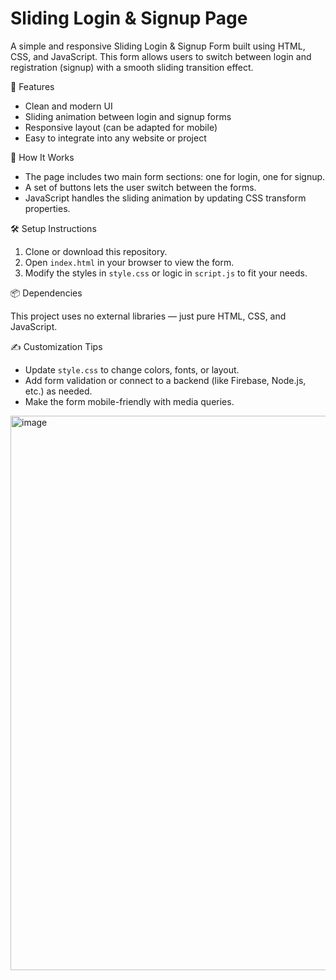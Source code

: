 
# Sliding Login & Signup Page

A simple and responsive Sliding Login & Signup Form built using HTML, CSS, and JavaScript. 
This form allows users to switch between login and registration (signup) with a smooth sliding transition effect.

🚀 Features

- Clean and modern UI
- Sliding animation between login and signup forms
- Responsive layout (can be adapted for mobile)
- Easy to integrate into any website or project

 🔧 How It Works

- The page includes two main form sections: one for login, one for signup.
- A set of buttons lets the user switch between the forms.
- JavaScript handles the sliding animation by updating CSS transform properties.

🛠️ Setup Instructions

1. Clone or download this repository.
2. Open `index.html` in your browser to view the form.
3. Modify the styles in `style.css` or logic in `script.js` to fit your needs.

 📦 Dependencies

This project uses no external libraries — just pure HTML, CSS, and JavaScript.

✍️ Customization Tips

- Update `style.css` to change colors, fonts, or layout.
- Add form validation or connect to a backend (like Firebase, Node.js, etc.) as needed.
- Make the form mobile-friendly with media queries.

<img width="721" height="887" alt="image" src="https://github.com/user-attachments/assets/6ff0e2cd-8161-435f-8994-33820b1cdc22" />


